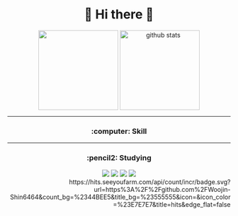 <H1 align="center">🌈 Hi there 👋</H1>

<div align="center">
  <a href="https://github.com/Woojin-Shin6464"><img align="center" style="height:180px" src="https://github-readme-stats.vercel.app/api/top-langs/?username=Woojin-Shin6464&exclude_repo=github-readme-stats,Woojin-Shin6464.github.io" /></a> 
  <a href="https://github.com/Woojin-Shin6464"><img align="center" style="height:180px" src="https://github-readme-stats.vercel.app/api?username=Woojin-Shin6464&show_icons=true&theme=merko" alt="github stats" /></a>
</div>

* * *

<h3 align="center">:computer: Skill</h3>
<div align="center">
</div>

* * *

<h3 align="center">:pencil2: Studying</h3>
<div align="center">
  <img src="https://img.shields.io/badge/html5-E34F26?style=for-the-badge&logo=html5&logoColor=white">
  <img src="https://img.shields.io/badge/javascript-F7DF1E?style=for-the-badge&logo=javascript&logoColor=black">
  <img src="https://img.shields.io/badge/css-1572B6?style=for-the-badge&logo=css3&logoColor=white">
  <img src="https://img.shields.io/badge/react-61DAFB?style=for-the-badge&logo=react&logoColor=black">
</div>

<div align="right">
  https://hits.seeyoufarm.com/api/count/incr/badge.svg?url=https%3A%2F%2Fgithub.com%2FWoojin-Shin6464&count_bg=%2344BEE5&title_bg=%23555555&icon=&icon_color=%23E7E7E7&title=hits&edge_flat=false
</div>

